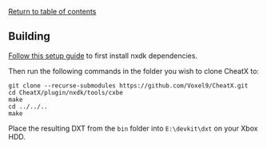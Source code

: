 [Return to table of contents](../README.md)

## Building
[Follow this setup guide](https://github.com/XboxDev/nxdk/wiki/Install-the-Prerequisites) to first install nxdk dependencies.

Then run the following commands in the folder you wish to clone CheatX to:
```
git clone --recurse-submodules https://github.com/Voxel9/CheatX.git
cd CheatX/plugin/nxdk/tools/cxbe
make
cd ../../..
make
```

Place the resulting DXT from the `bin` folder into `E:\devkit\dxt` on your Xbox HDD.
